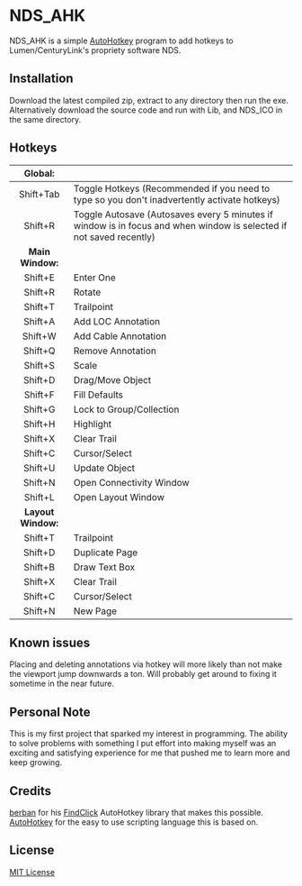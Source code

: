 # NDS_AHK

NDS_AHK is a simple [AutoHotkey](https://github.com/AutoHotkey/AutoHotkey) program to add hotkeys to Lumen/CenturyLink's propriety software NDS.

## Installation

Download the latest compiled zip, extract to any directory then run the exe. Alternatively download the source code and run with Lib, and NDS_ICO in the same directory.

## Hotkeys
| **Global:** |  |
|:---:|---|
| Shift+Tab | Toggle Hotkeys (Recommended if you need to type so you don't inadvertently activate hotkeys) |
| Shift+R | Toggle Autosave (Autosaves every 5 minutes if window is in focus and when window is selected if not saved recently) |
| **Main Window:** |  |
| Shift+E | Enter One |
| Shift+R | Rotate |
| Shift+T | Trailpoint |
| Shift+A | Add LOC Annotation |
| Shift+W | Add Cable Annotation |
| Shift+Q | Remove Annotation |
| Shift+S | Scale |
| Shift+D | Drag/Move Object |
| Shift+F | Fill Defaults |
| Shift+G | Lock to Group/Collection |
| Shift+H | Highlight |
| Shift+X | Clear Trail |
| Shift+C | Cursor/Select |
| Shift+U | Update Object |
| Shift+N | Open Connectivity Window |
| Shift+L | Open Layout Window |
| **Layout Window:** |  |
| Shift+T | Trailpoint |
| Shift+D | Duplicate Page |
| Shift+B | Draw Text Box |
| Shift+X | Clear Trail |
| Shift+C | Cursor/Select |
| Shift+N | New Page |

## Known issues

Placing and deleting annotations via hotkey will more likely than not make the viewport jump downwards a ton. Will probably get around to fixing it sometime in the near future.

## Personal Note

This is my first project that sparked my interest in programming. The ability to solve problems with something I put effort into making myself was an exciting and satisfying experience for me that pushed me to learn more and keep growing.

## Credits
[berban](https://github.com/berban) for his [FindClick](https://github.com/berban/FindClick) AutoHotkey library that makes this possible.
[AutoHotkey](https://github.com/AutoHotkey/AutoHotkey) for the easy to use scripting language this is based on.
## License
[MIT License](https://choosealicense.com/licenses/mit/)